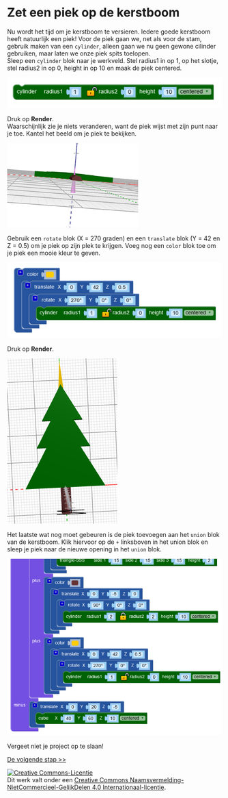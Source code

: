 # Zet een piek op de kerstboom

Nu wordt het tijd om je kerstboom te versieren. Iedere goede kerstboom heeft natuurlijk een piek! Voor de piek gaan we, net als voor de stam, gebruik maken van een `cylinder`, alleen gaan we nu geen gewone cilinder gebruiken, maar laten we onze piek spits toelopen.\
Sleep een `cylinder` blok naar je werkveld. Stel radius1 in op 1, op het slotje, stel radius2 in op 0, height in op 10 en maak de piek centered.

![cylinder](images/cylinder2.png)

Druk op **Render**.\
Waarschijnlijk zie je niets veranderen, want de piek wijst met zijn punt naar je toe. Kantel het beeld om je piek te bekijken.

![cylinder-resultaat](images/cylinder2-resultaat.png)

Gebruik een `rotate` blok (X = 270 graden) en een `translate` blok (Y = 42 en Z = 0.5) om je piek op zijn plek te krijgen. Voeg nog een `color` blok toe om je piek een mooie kleur te geven.

![piek](images/piek.png)

Druk op **Render**.

![piek-resultaat](images/piek-resultaat.png)

Het laatste wat nog moet gebeuren is de piek toevoegen aan het `union` blok van de kerstboom. Klik hiervoor op de `+` linksboven in het union blok en sleep je piek naar de nieuwe opening in het `union` blok.

![union](images/union2.png)

Vergeet niet je project op te slaan!

[De volgende stap >>](stap_5.md)

<a rel="license" href="http://creativecommons.org/licenses/by-nc-sa/4.0/"><img alt="Creative Commons-Licentie" style="border-width:0" src="https://i.creativecommons.org/l/by-nc-sa/4.0/88x31.png" /></a><br />Dit werk valt onder een <a rel="license" href="http://creativecommons.org/licenses/by-nc-sa/4.0/deed.nl">Creative Commons Naamsvermelding-NietCommercieel-GelijkDelen 4.0 Internationaal-licentie</a>.
